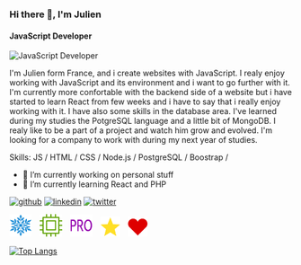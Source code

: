 ### Hi there 👋, I'm Julien 
#### JavaScript Developer
![JavaScript Developer](https://cdn.pixabay.com/photo/2016/07/12/19/08/laptop-1512838_960_720.png)

I'm Julien form France, and i create websites with JavaScript. I realy enjoy working with JavaScript and its environment and i want to go further with it. I'm currently more confortable with the backend side of a website but i have started to learn React from few weeks and i have to say that i really enjoy working with it. I have also some skills in the database area. I've learned during my studies the PotgreSQL language and a little bit of MongoDB. I realy like to be a part of a project and watch him grow and evolved. I'm looking for a company to work with during my next year of studies.

Skills:  JS / HTML / CSS / Node.js / PostgreSQL / Boostrap /

- 🔭 I’m currently working on personal stuff 
- 🌱 I’m currently learning React and PHP


[<img src='https://cdn.jsdelivr.net/npm/simple-icons@3.0.1/icons/github.svg' alt='github' height='40'>](https://github.com/Julien-Oclock)  [<img src='https://cdn.jsdelivr.net/npm/simple-icons@3.0.1/icons/linkedin.svg' alt='linkedin' height='40'>](https://www.linkedin.com/in/julien-levieux-dev/)  [<img src='https://cdn.jsdelivr.net/npm/simple-icons@3.0.1/icons/twitter.svg' alt='twitter' height='40'>](https://twitter.com/BibiHibou)  

<a href='https://archiveprogram.github.com/'><img src='https://raw.githubusercontent.com/acervenky/animated-github-badges/master/assets/acbadge.gif' width='40' height='40'></a> <a href='https://docs.github.com/en/developers'><img src='https://raw.githubusercontent.com/acervenky/animated-github-badges/master/assets/devbadge.gif' width='40' height='40'></a> <a href='https://github.com/pricing'><img src='https://raw.githubusercontent.com/acervenky/animated-github-badges/master/assets/pro.gif' width='40' height='40'></a> <a href='https://stars.github.com/'><img src='https://raw.githubusercontent.com/acervenky/animated-github-badges/master/assets/starbadge.gif' width='35' height='35'></a> <a href='https://docs.github.com/en/github/supporting-the-open-source-community-with-github-sponsors'><img src='https://raw.githubusercontent.com/acervenky/animated-github-badges/master/assets/sponsorbadge.gif' width='35' height='35'></a> 

[![Top Langs](https://github-readme-stats.vercel.app/api/top-langs/?username=)](https://github.com/anuraghazra/github-readme-stats)

